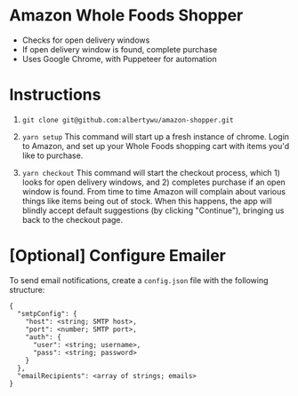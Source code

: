 # Amazon Whole Foods Shopper

- Checks for open delivery windows
- If open delivery window is found, complete purchase
- Uses Google Chrome, with Puppeteer for automation

# Instructions

1. `git clone git@github.com:albertywu/amazon-shopper.git`

2. `yarn setup`
   This command will start up a fresh instance of chrome. Login to Amazon, and set up your Whole Foods shopping cart with items you'd like to purchase.

3. `yarn checkout`
   This command will start the checkout process, which 1) looks for open delivery windows, and 2) completes purchase if an open window is found. From time to time Amazon will complain about various things like items being out of stock. When this happens, the app will blindly accept default suggestions (by clicking "Continue"), bringing us back to the checkout page.

# [Optional] Configure Emailer

To send email notifications, create a `config.json` file with the following structure:

```
{
  "smtpConfig": {
    "host": <string; SMTP host>,
    "port": <number; SMTP port>,
    "auth": {
      "user": <string; username>,
      "pass": <string; password>
    }
  },
  "emailRecipients": <array of strings; emails>
}
```
